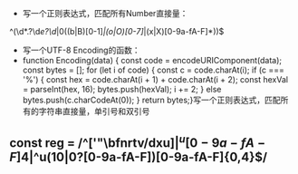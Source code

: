 * 写一个正则表达式，匹配所有Number直接量：

^(\d*\.?\d*e?\d*|0((b|B)[0-1]*|(o|O)[0-7]*|(x|X)[0-9a-fA-F]*))$

* 写一个UTF-8 Encoding的函数：
* function Encoding(data) {    const code = encodeURIComponent(data);    const bytes = [];    for (let i of code) {        const c = code.charAt(i);        if (c === '%') {            const hex = code.charAt(i + 1) + code.charAt(i + 2);            const hexVal = parseInt(hex, 16);            bytes.push(hexVal);            i += 2;        } else bytes.push(c.charCodeAt(0));    }    return bytes;}写一个正则表达式，匹配所有的字符串直接量，单引号和双引号
## const reg = /^['"\\bfnrtv/dxu]$|^u[0-9a-fA-F]{4}$|^u(10|0?[0-9a-fA-F])[0-9a-fA-F]{0,4}$/

